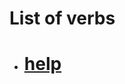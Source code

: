 # List of verbs 

- # [**help**](https://github.com/Edgarmejiav/verb-tenses/blob/main/verbs-md/help.md)
